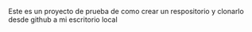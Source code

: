 Este es un proyecto de prueba de como crear un respositorio y clonarlo desde github a mi escritorio local 
